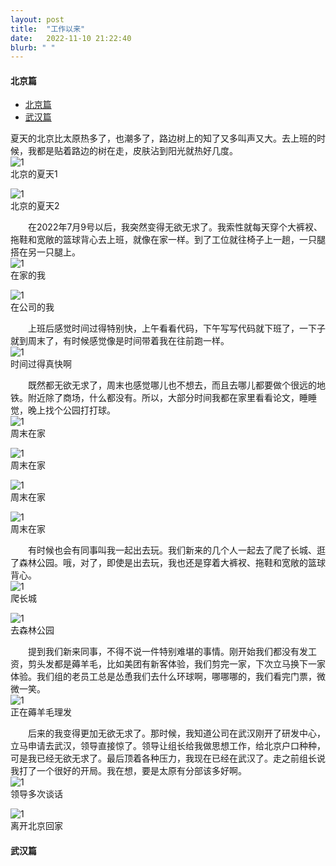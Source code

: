 ```yaml
---
layout: post
title:  "工作以来"
date:   2022-11-10 21:22:40
blurb: " "
---
```






#### 北京篇
- [北京篇](#北京篇)
- [武汉篇](#武汉篇)

夏天的北京比太原热多了，也潮多了，路边树上的知了又多叫声又大。去上班的时候，我都是贴着路边的树在走，皮肤沾到阳光就热好几度。  
![1](https://pic4.zhimg.com/80/v2-1a5686c70cd01d39395b5bdc8dd82e0b_720w.webp)  
北京的夏天1  

![1](https://pic4.zhimg.com/80/v2-c207d796916d257c92fba45bec5a53cb_720w.webp)  
北京的夏天2  

&emsp;&emsp;在2022年7月9号以后，我突然变得无欲无求了。我索性就每天穿个大裤衩、拖鞋和宽敞的篮球背心去上班，就像在家一样。到了工位就往椅子上一趟，一只腿搭在另一只腿上。  
![1](https://pic1.zhimg.com/80/v2-61ed2a198a8ea1bb1ec705323211ffd4_720w.webp)  
在家的我  

![1](https://pic3.zhimg.com/80/v2-3a06fbd4cc97b8d905c4a594250b6d22_720w.webp)  
在公司的我  

&emsp;&emsp;上班后感觉时间过得特别快，上午看看代码，下午写写代码就下班了，一下子就到周末了，有时候感觉像是时间带着我在往前跑一样。  
![1](https://pic4.zhimg.com/80/v2-508191e1090d3e891ae95a1e3abf1a77_720w.webp)  
时间过得真快啊  

&emsp;&emsp;既然都无欲无求了，周末也感觉哪儿也不想去，而且去哪儿都要做个很远的地铁。附近除了商场，什么都没有。所以，大部分时间我都在家里看看论文，睡睡觉，晚上找个公园打打球。    
![1](https://pic3.zhimg.com/80/v2-9abccd373fb64f078b330187e73ff772_720w.webp)  
周末在家  

![1](https://pic3.zhimg.com/80/v2-cb3705c518e42c2a159c0b7b0b893f0a_720w.webp)  
周末在家  

![1](https://pic4.zhimg.com/80/v2-a4f8120c20741805341af1a22f7b7863_720w.webp)  
周末在家  

![1](https://pic4.zhimg.com/80/v2-000293baccb0396d7fd87256c10e6f6f_720w.webp)  
周末在家  

&emsp;&emsp;有时候也会有同事叫我一起出去玩。我们新来的几个人一起去了爬了长城、逛了森林公园。哦，对了，即使是出去玩，我也还是穿着大裤衩、拖鞋和宽敞的篮球背心。  
![1](https://pic3.zhimg.com/80/v2-0e16e16ca16206f42f81578b972b832a_720w.webp)  
爬长城  

![1](https://pic4.zhimg.com/80/v2-a0cda9e78627a1c6d999f713079ec183_720w.webp)  
去森林公园  

&emsp;&emsp;提到我们新来同事，不得不说一件特别难堪的事情。刚开始我们都没有发工资，剪头发都是薅羊毛，比如美团有新客体验，我们剪完一家，下次立马换下一家体验。我们组的老员工总是怂恿我们去什么环球啊，哪哪哪的，我们看完门票，微微一笑。  
![1](https://pic2.zhimg.com/80/v2-50a0139e7328e920c218124a372aa389_720w.webp)  
正在薅羊毛理发  

&emsp;&emsp;后来的我变得更加无欲无求了。那时候，我知道公司在武汉刚开了研发中心，立马申请去武汉，领导直接惊了。领导让组长给我做思想工作，给北京户口种种，可是我已经无欲无求了。最后顶着各种压力，我现在已经在武汉了。走之前组长说我打了一个很好的开局。我在想，要是太原有分部该多好啊。  
![1](https://pic4.zhimg.com/80/v2-3f30f79ee6a71f03ac2a4a8fe8c702f7_720w.webp)  
领导多次谈话  

![1](https://pic4.zhimg.com/80/v2-b0109b6d3f646491ddfe893384bae267_720w.webp)  
离开北京回家  

#### 武汉篇  
